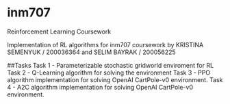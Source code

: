 # inm707
Reinforcement Learning Coursework

Implementation of RL algorithms for inm707 coursework by KRISTINA SEMENYUK / 200036364 and SELIM BAYRAK / 200056225

##Tasks
Task 1 - Parameterizable stochastic gridworld enviroment for RL
Task 2 - Q-Learning algorithm for solving the environment
Task 3 - PPO algorithm implementation for solving OpenAI CartPole-v0 environment.
Task 4 - A2C algorithm implementation for solving OpenAI CartPole-v0 environment.